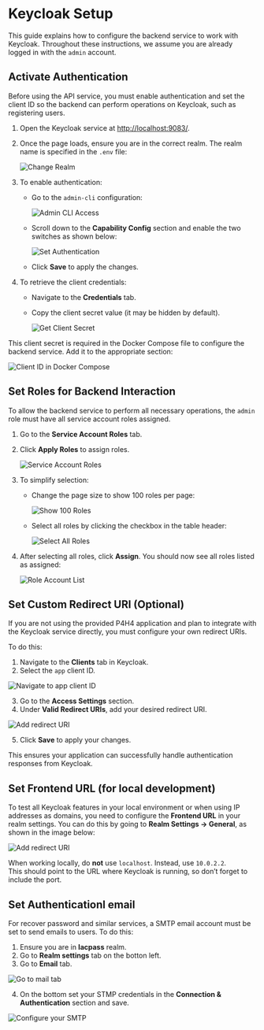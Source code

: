 # Keycloak Setup

This guide explains how to configure the backend service to work with Keycloak. Throughout these instructions, we assume you are already logged in with the `admin` account.

## Activate Authentication

Before using the API service, you must enable authentication and set the client ID so the backend can perform operations on Keycloak, such as registering users.

1. Open the Keycloak service at [http://localhost:9083/](http://localhost:9083/).
2. Once the page loads, ensure you are in the correct realm. The realm name is specified in the `.env` file:

   ![Change Realm](./images/client_secret/keycloak_change_realm.png)

3. To enable authentication:

   - Go to the `admin-cli` configuration:

     ![Admin CLI Access](./images/client_secret/keycloak_admin_cli.png)

   - Scroll down to the **Capability Config** section and enable the two switches as shown below:

     ![Set Authentication](./images/client_secret/keycloak_set_authentication.png)

   - Click **Save** to apply the changes.

4. To retrieve the client credentials:

   - Navigate to the **Credentials** tab.
   - Copy the client secret value (it may be hidden by default).

     ![Get Client Secret](./images/client_secret/keycloak_get_client_secret.png)

This client secret is required in the Docker Compose file to configure the backend service. Add it to the appropriate section:

![Client ID in Docker Compose](./images/client_secret/docker_compose_client_id.png)

## Set Roles for Backend Interaction

To allow the backend service to perform all necessary operations, the `admin` role must have all service account roles assigned.

1. Go to the **Service Account Roles** tab.
2. Click **Apply Roles** to assign roles.

   ![Service Account Roles](./images/add_roles/keycloak_service_account_assign_role.png)

3. To simplify selection:

   - Change the page size to show 100 roles per page:

     ![Show 100 Roles](./images/add_roles/keycloak_assign_role_100_pages.png)

   - Select all roles by clicking the checkbox in the table header:

     ![Select All Roles](./images/add_roles/keycloak_service_accont_role_select_all.png)

4. After selecting all roles, click **Assign**. You should now see all roles listed as assigned:

   ![Role Account List](./images/add_roles/keycloak_service_account_list.png)

## Set Custom Redirect URI (Optional)

If you are not using the provided P4H4 application and plan to integrate with the Keycloak service directly, you must configure your own redirect URIs.

To do this:

1. Navigate to the **Clients** tab in Keycloak.
2. Select the `app` client ID.

![Navigate to app client ID](./images/redirect_uri/keycloak_add_redirect_uri.png)

3. Go to the **Access Settings** section.
4. Under **Valid Redirect URIs**, add your desired redirect URI.

![Add redirect URI](./images/redirect_uri/keycloak_add_new_redirect_uri.png)

5. Click **Save** to apply your changes.

This ensures your application can successfully handle authentication responses from Keycloak.

## Set Frontend URL (for local development)

To test all Keycloak features in your local environment or when using IP addresses as domains, you need to configure the **Frontend URL** in your realm settings. You can do this by going to **Realm Settings → General**, as shown in the image below:

![Add redirect URI](./images/change_frontend_url.png)

When working locally, do **not** use `localhost`. Instead, use `10.0.2.2`.  
This should point to the URL where Keycloak is running, so don’t forget to include the port.

## Set Authenticationl email

For recover password and similar services, a SMTP email account must be set to send emails to users.
To do this:

1. Ensure you are in **lacpass** realm.
2. Go to **Realm settings** tab on the botton left.
3. Go to **Email** tab.

![Go to mail tab](./images/email_config/go_to_email_tab.png)

4. On the bottom set your STMP credentials in the **Connection & Authentication** section and save.

![Configure your SMTP](./images/email_config/configure_smtp.png)
